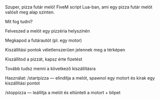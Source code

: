 Szuper, pizza futár meló! FiveM script Lua-ban, ami egy pizza futár melót valósít meg alap szinten.

Mit fog tudni?

Felveszed a melót egy pizzéria helyszínén

Megkapod a futárautót (pl. egy motor)

Kiszállítási pontok véletlenszerűen jelennek meg a térképen

Kiszállítod a pizzát, kapsz érte fizetést

Tovább tudsz menni a következő kiszállításra


Használat:
/startpizza — elindítja a melót, spawnol egy motort és kirak egy kiszállítási pontot

/stoppizza — leállítja a melót és eltünteti a motort + blipet
